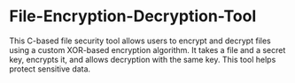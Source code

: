 # File-Encryption-Decryption-Tool
This C-based file security tool allows users to encrypt and decrypt files using a custom XOR-based encryption algorithm. It takes a file and a secret key, encrypts it, and allows decryption with the same key. This tool helps protect sensitive data.
